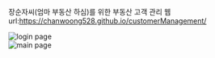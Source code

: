 장순자씨(엄마 부동산 하심)를 위한 부동산 고객 관리 웹</br>
url:https://chanwoong528.github.io/customerManagement/

![login page](https://user-images.githubusercontent.com/64773391/117157694-c647fa80-adf9-11eb-8794-56681a7284db.png)</br>
![main page](https://user-images.githubusercontent.com/64773391/117157702-c7792780-adf9-11eb-9974-e9312d15cad3.png)
